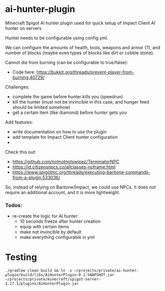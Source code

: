 # ai-hunter-plugin
Minecraft Spigot AI hunter plugin used for quick setup of Impact Client AI hunter on servers


Hunter needs to be configurable using config.yml. 

We can configure the amounts of health, tools, weapons and armor (?), and number of blocks (maybe even types of blocks like dirt or cobble stone).

Cannot die from burning (can be configurable to true/false):
- Code here: https://bukkit.org/threads/prevent-player-from-burning.40729/

Challenges: 
- complete the game before hunter kills you (speedrun)
- kill the hunter (must not be invincible in this case, and hunger feed should be limited somehow)
- get a certain item (like diamond) before hunter gets you


Add features: 
- write documentation on how to use the plugin
- add template for Impact Client hunter configuration
- 


Check this out: 
- https://github.com/notnotnotswipez/TerminatorNPC
- https://jd.citizensnpcs.co/allclasses-noframe.html
- https://www.spigotmc.org/threads/executing-baritone-commands-from-a-plugin.533036/

So, instead of relying on Baritone/Impact, we could use NPCs. It does not require an additional account, and it is more lightweight.

### Todos:
- re-create the logic for AI hunter: 
  - 10 seconds freeze after hunter creation
  - equip with certain items
  - make not invincible by default
  - make everything configurable in yml
  
 
# Testing
```
./gradlew clean build && ln -s ~/projects/private/ai-hunter-plugin/build/libs/AiHunterPlugin-0.1-SNAPSHOT.jar ~/projects/private/minecraft/spigot-server-1.17.1/plugins/AiHunterPlugin.jar
```
 